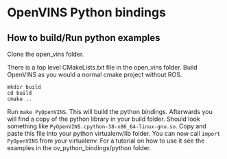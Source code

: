 # OpenVINS Python bindings

## How to build/Run python examples

Clone the open_vins folder.

There is a top level CMakeLists.txt file in the open_vins folder. Build OpenVINS as you would a normal
cmake project without ROS.

```
mkdir build
cd build
cmake ..
```

Run `make PyOpenVINS`. This will build the python bindings. Afterwards you will find a copy of the python library in
your build folder. Should look something like `PyOpenVINS.cpython-38-x86_64-linux-gnu.so`. Copy and paste
this file into your python virtualenv/lib folder. You can now call `import PyOpenVINS` from your
virtualenv. For a tutorial on how to use it see the examples in the ov_python_bindings/python folder.

